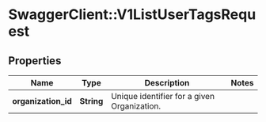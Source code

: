 # SwaggerClient::V1ListUserTagsRequest

## Properties
Name | Type | Description | Notes
------------ | ------------- | ------------- | -------------
**organization_id** | **String** | Unique identifier for a given Organization. | 

